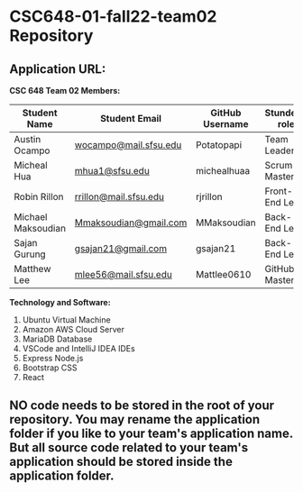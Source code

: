 # CSC648-01-fall22-team02 Repository

## Application URL: 


**CSC 648 Team 02 Members:**

| Student Name         | Student Email          | GitHub Username  | Stundet's role  |
|----------------------|------------------------|------------------|-----------------|
| Austin Ocampo        | wocampo@mail.sfsu.edu  | Potatopapi       | Team Leader     |
| Micheal Hua          | mhua1@sfsu.edu         | michealhuaa      | Scrum Master    |
| Robin Rillon         | rrillon@mail.sfsu.edu  | rjrillon         | Front-End Lead  |
| Michael Maksoudian   | Mmaksoudian@gmail.com  | MMaksoudian      | Back-End Lead   |
| Sajan Gurung         | gsajan21@gmail.com     | gsajan21         | Back-End Lead   |
| Matthew Lee          | mlee56@mail.sfsu.edu   | Mattlee0610      | GitHub Master   |



**Technology and Software:**
1. Ubuntu Virtual Machine
2. Amazon AWS Cloud Server
3. MariaDB Database
4. VSCode and IntelliJ IDEA IDEs
5. Express Node.js
6. Bootstrap CSS
7. React


## NO code needs to be stored in the root of your repository. You may rename the application folder if you like to your team's application name. But all source code related to your team's application should be stored inside the application folder.
